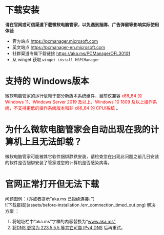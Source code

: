 # 下载安装

**请在官网或可信渠道下载微软电脑管家，以免遇到捆绑、广告弹窗等影响实际使用体验**

- 官方站点 <https://pcmanager.microsoft.com>
- 英文站点 <https://pcmanager-en.microsoft.com>
- 社群渠道专属下载链接 <https://aka.ms/PCManagerOFL30101>
- 从 winget 获取 `winget install MSPCManager`

# 支持的 Windows版本

微软电脑管家的运行依赖于部分新版本系统组件，目前仅兼容<font color='red'> x86_64 的 Windows 11、Windows Server 2019 及以上、Windows 10 1809 及以上操作系统，不支持更低的操作系统版本和非 x86_64 的 CPU/系统 </font> 。

# 为什么微软电脑管家会自动出现在我的计算机上且无法卸载？

微软电脑管家可能被其它软件捆绑静默安装，请检查您在出现此问题之前几日安装的软件是否捆绑安装了管家或您的计算机是否感染病毒。

# 官网正常打开但无法下载

问题图例：（亦或者提示“aka.ms 已拒绝连接。”）   
![下载报错](assets/before-installation
/err_comnection_timed_out.png)
解决方案  ：
1. 将地址栏中“aka.ms”字样的内容替换为“www.aka.ms”
2. [将DNS 更换为 223.5.5.5 等其它可靠 IPv4 DNS](change-dns.md) 后再重试。

